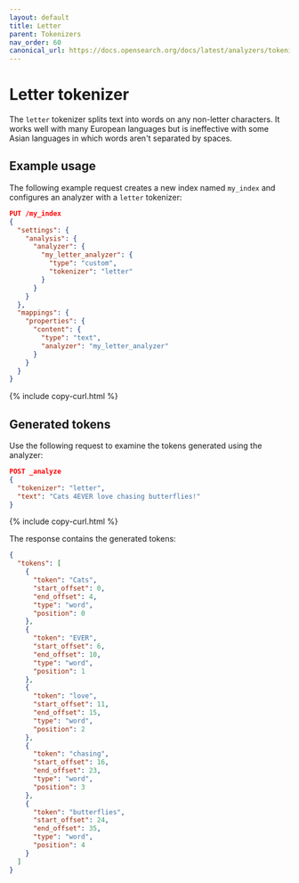 ```yaml
---
layout: default
title: Letter
parent: Tokenizers
nav_order: 60
canonical_url: https://docs.opensearch.org/docs/latest/analyzers/tokenizers/letter/
---
```


# Letter tokenizer

The `letter` tokenizer splits text into words on any non-letter characters. It works well with many European languages but is ineffective with some Asian languages in which words aren't separated by spaces.

## Example usage

The following example request creates a new index named `my_index` and configures an analyzer with a `letter` tokenizer:

```json
PUT /my_index
{
  "settings": {
    "analysis": {
      "analyzer": {
        "my_letter_analyzer": {
          "type": "custom",
          "tokenizer": "letter"
        }
      }
    }
  },
  "mappings": {
    "properties": {
      "content": {
        "type": "text",
        "analyzer": "my_letter_analyzer"
      }
    }
  }
}
```
{% include copy-curl.html %}

## Generated tokens

Use the following request to examine the tokens generated using the analyzer:

```json
POST _analyze
{
  "tokenizer": "letter",
  "text": "Cats 4EVER love chasing butterflies!"
}

```
{% include copy-curl.html %}

The response contains the generated tokens:

```json
{
  "tokens": [
    {
      "token": "Cats",
      "start_offset": 0,
      "end_offset": 4,
      "type": "word",
      "position": 0
    },
    {
      "token": "EVER",
      "start_offset": 6,
      "end_offset": 10,
      "type": "word",
      "position": 1
    },
    {
      "token": "love",
      "start_offset": 11,
      "end_offset": 15,
      "type": "word",
      "position": 2
    },
    {
      "token": "chasing",
      "start_offset": 16,
      "end_offset": 23,
      "type": "word",
      "position": 3
    },
    {
      "token": "butterflies",
      "start_offset": 24,
      "end_offset": 35,
      "type": "word",
      "position": 4
    }
  ]
}
```
